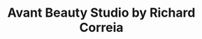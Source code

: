 ---
title: "Avant Beauty Studio by Richard Correia"
url: /dublin/avant-beauty-studio-by-richard-correia/
shop: Kosmetik
---